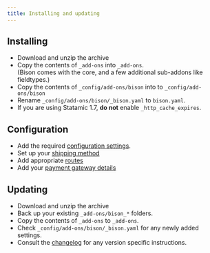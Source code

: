 ```yaml
---
title: Installing and updating
---
```

## Installing

* Download and unzip the archive
* Copy the contents of `_add-ons` into `_add-ons`.  
(Bison comes with the core, and a few additional sub-addons like fieldtypes.)
* Copy the contents of `_config/add-ons/bison` into to `_config/add-ons/bison`
* Rename `_config/add-ons/bison/_bison.yaml` to `bison.yaml`.
* If you are using Statamic 1.7, **do not** enable `_http_cache_expires`.

## Configuration 

* Add the required [configuration settings](/docs/configuring).
* Set up your [shipping method](/docs/configuring/shipping)
* Add appropriate [routes](/docs/configuring/routes)
* Add your [payment gateway details](/docs/gateways)

## Updating

* Download and unzip the archive
* Back up your existing `_add-ons/bison_*` folders.
* Copy the contents of `_add-ons` to `_add-ons`.
* Check `_config/add-ons/bison/_bison.yaml` for any newly added settings.
* Consult the [changelog](/changelog) for any version specific instructions.